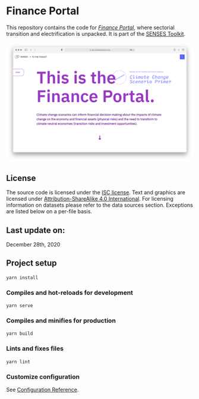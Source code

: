 # Finance Portal
This repository contains the code for [*Finance Portal*](https://dev.climatescenarios.org/finance-portal/), where sectorial transition and electrification is unpacked. It is part of the [SENSES Toolkit](https://climatescenarios.org/).

![screenshot of the module](./finance-portal.png)

## License

The source code is licensed under the [ISC license](LICENSE.md). Text and graphics are licensed under [Attribution-ShareAlike 4.0 International](https://creativecommons.org/licenses/by-sa/4.0/). For licensing information on datasets please refer to the data sources section. Exceptions are listed below on a per-file basis.

## Last update on:
December 28th, 2020

## Project setup
```
yarn install
```

### Compiles and hot-reloads for development
```
yarn serve
```

### Compiles and minifies for production
```
yarn build
```

### Lints and fixes files
```
yarn lint
```

### Customize configuration
See [Configuration Reference](https://cli.vuejs.org/config/).
